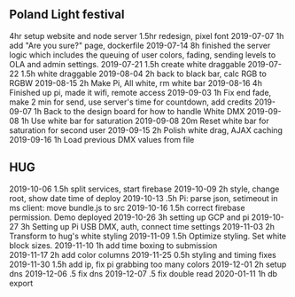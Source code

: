 ## Poland Light festival
4hr setup website and node server
1.5hr redesign, pixel font
2019-07-07 1h add "Are you sure?" page, dockerfile
2019-07-14 8h finished the server logic which includes the queuing of user colors, fading, sending levels to OLA and admin settings.
2019-07-21 1.5h create white draggable
2019-07-22 1.5h white draggable 
2019-08-04 2h back to black bar, calc RGB to RGBW
2019-08-15 2h Make Pi, All white, rm white bar
2019-08-16 4h Finished up pi, made it wifi, remote access
2019-09-03 1h Fix end fade, make 2 min for send, use server's time for countdown, add credits
2019-09-07 1h Back to the design board for how to handle White DMX
2019-09-08 1h Use white bar for saturation
2019-09-08 20m Reset white bar for saturation for second user
2019-09-15 2h Polish white drag, AJAX caching
2019-09-16 1h Load previous DMX values from file

## HUG
2019-10-06 1.5h split services, start firebase
2019-10-09 2h style, change root, show date time of deploy
2019-10-13 .5h  Pi: parse json, setimeout in ms client: move bundle.js to src
2019-10-16 1.5h correct firebase permission. Demo deployed
2019-10-26 3h setting up GCP and pi
2019-10-27 3h Setting up Pi USB DMX, auth, connect time settings
2019-11-03 2h Transform to hug's white styling
2019-11-09 1.5h Optimize styling. Set white block sizes.
2019-11-10 1h add time boxing to submission  
2019-11-17 2h add color columns
2019-11-25 0.5h styling and timing fixes
2019-11-30 1.5h add ip, fix pi grabbing too many colors
2019-12-01 2h setup dns
2019-12-06 .5 fix dns
2019-12-07 .5 fix double read
2020-01-11 1h db export